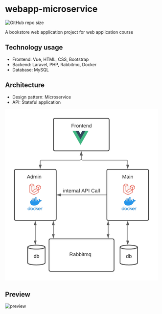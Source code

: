 # webapp-microservice
![GitHub repo size](https://img.shields.io/github/repo-size/clarissaaaa/webapp-microservice?color=red&logo=Github&style=flat-square)

A bookstore web application project for web application course

## Technology usage
* Frontend: Vue, HTML, CSS, Bootstrap
* Backend: Laravel, PHP, Rabbitmq, Docker
* Database: MySQL

## Architecture
* Design pattern: Microservice
* API: Stateful application

<img src="https://github.com/clarissaaaa/webapp-microservice/blob/main/img/SystemArch.png" alt="System Architecture" width="500">

## Preview
![preview](https://user-images.githubusercontent.com/55392495/123533992-ea61f100-d743-11eb-9d97-1bd12f4c4f96.gif)
